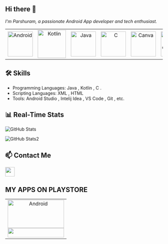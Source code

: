 ## Hi there 👋

*I'm Parshuram, a passionate Android App developer and tech enthusiast.*

<!-- Horizontally arranged tech icons at 80x80 size 
<p align="center" background = "white">
  <img src="https://cdn.jsdelivr.net/gh/devicons/devicon@latest/icons/android/android-plain-wordmark.svg" width="80" height="80" />
  <img src="https://cdn.jsdelivr.net/gh/devicons/devicon@latest/icons/kotlin/kotlin-original-wordmark.svg" width="80" height="80" />
  <img src="https://cdn.jsdelivr.net/gh/devicons/devicon@latest/icons/java/java-original-wordmark.svg" width="80" height="80" />
  <img src="https://cdn.jsdelivr.net/gh/devicons/devicon@latest/icons/c/c-original.svg" width="80" height="80" />
  <img src="https://cdn.jsdelivr.net/gh/devicons/devicon@latest/icons/canva/canva-original.svg" width="80" height="80" />
  <img src="https://cdn.jsdelivr.net/gh/devicons/devicon@latest/icons/jetpackcompose/jetpackcompose-original-wordmark.svg" width="80" height="80" />
</p> -->

<!-- Horizontally arranged tech icons at 80x80 size -->
<table>
  <tr>
    <td align="center">
      <img src="https://cdn.jsdelivr.net/gh/devicons/devicon@latest/icons/android/android-plain-wordmark.svg" width="80" height="80" alt="Android" />
    </td>
    <td align="center">
      <img src="https://cdn.jsdelivr.net/gh/devicons/devicon@latest/icons/kotlin/kotlin-plain-wordmark.svg" width="90" height="90" alt="Kotlin" />
    </td>
    <td align="center">
      <img src="https://cdn.jsdelivr.net/gh/devicons/devicon@latest/icons/java/java-original-wordmark.svg" width="80" height="80" alt="Java" />
    </td>
    <td align="center">
      <img src="https://cdn.jsdelivr.net/gh/devicons/devicon@latest/icons/c/c-original.svg" width="80" height="80" alt="C" />
    </td>
    <td align="center">
      <img src="https://cdn.jsdelivr.net/gh/devicons/devicon@latest/icons/canva/canva-original.svg" width="80" height="80" alt="Canva" />
    </td>
    <td align="center">
      <img src="https://cdn.jsdelivr.net/gh/devicons/devicon@latest/icons/jetpackcompose/jetpackcompose-original-wordmark.svg" width="80" height="80" alt="Jetpack Compose" />
    </td>
    <td align="center">
      <img src="https://cdn.jsdelivr.net/gh/devicons/devicon@latest/icons/html5/html5-plain-wordmark.svg" width="80" height="80" alt="HTML" />
    </td>
    <td align="center">
      <img src="https://cdn.jsdelivr.net/gh/devicons/devicon@latest/icons/androidstudio/androidstudio-original.svg" width="80" height="80" alt="Android Studio" />
    </td>
    <td align="center">
      <img src="https://cdn.jsdelivr.net/gh/devicons/devicon@latest/icons/figma/figma-original.svg" width="80" height="80" alt="Figma" />
    </td>
  </tr>          
</table>

<a href="https://github.com/Parshuram-Behera/GitHub-Language-Stats">

</a>
<!--<img src="https://github.com/connor9994/GitHub-Language-Stats/blob/master/generated/overview.svg#gh-dark-mode-only" />
<img src="https://github.com/connor9994/GitHub-Language-Stats/blob/master/generated/languages.svg#gh-dark-mode-only" /> -->

<!--![Hey](https://placehold.co/1200x75?text=Parshuram+Behera) -->


## 🛠️ Skills
- Programming Languages: Java , Kotlin , C .
- Scripting Languages: XML , HTML  
- Tools: Android Studio , Intelij Idea , VS Code , Git , etc.

## 📊 Real-Time Stats
![GitHub Stats](https://github-readme-stats.vercel.app/api?username=Parshuram-Behera&show_icons=true&theme=radical&hide=)
<!--![GitHub Stats](https://github-readme-stats.vercel.app/api?username=Parshuram-Behera&show_icons=true&theme=radical)  -->
![GitHub Stats2](https://github-readme-stats.vercel.app/api/top-langs/?username=Parshuram-Behera&theme=radical&layout=compact)

<!--![Top Languages](https://github-readme-stats.vercel.app/api/top-langs/?username=Parshuram-Behera&layout=compact&theme=radical) -->

## 📫 Contact Me
<a href="https://linkedin.com/in/parshurambehera7735">
  <img src="https://cdn.jsdelivr.net/gh/devicons/devicon@latest/icons/linkedin/linkedin-original.svg" width="30" height="30" />
</a>

## MY APPS ON PLAYSTORE

<table>
  <tr>
    <td align="center">
      <img src="https://github.com/user-attachments/assets/a5fc2a4e-c898-4c35-adbe-4aa0b966f813" width="180" height="90" alt="Android" /><br>
      <a >
        <img src=" https://img.shields.io/badge/DOWNLOAD-NOW-brightgreen?style=for-the-badge" width="180" height="30">
      </a>
    </td> 
  </tr>
</table>




